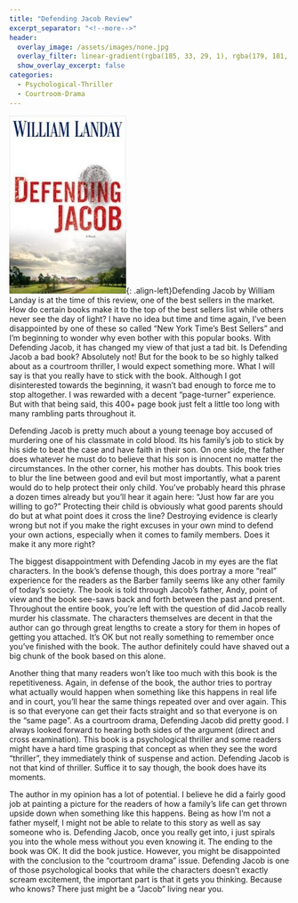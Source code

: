 ```yaml
---
title: "Defending Jacob Review"
excerpt_separator: "<!--more-->"
header:
  overlay_image: /assets/images/none.jpg
  overlay_filter: linear-gradient(rgba(185, 33, 29, 1), rgba(179, 181, 54, 1))
  show_overlay_excerpt: false
categories:
  - Psychological-Thriller
  - Courtroom-Drama
---
```

![defending-jacob-cover](/assets/images/defending-jacob.jpg){: .align-left}Defending Jacob by William Landay is at the time of this review, one of the best sellers in the market. How do certain books make it to the top of the best sellers list while others never see the day of light? I have no idea but time and time again, I’ve been disappointed by one of these so called “New York Time’s Best Sellers” and I’m beginning to wonder why even bother with this popular books. With Defending Jacob, it has changed my view of that just a tad bit. Is Defending Jacob a bad book? Absolutely not! But for the book to be so highly talked about as a courtroom thriller, I would expect something more. What I will say is that you really have to stick with the book. Although I got disinterested towards the beginning, it wasn’t bad enough to force me to stop altogether. I was rewarded with a decent “page-turner” experience. But with that being said, this 400+ page book just felt a little too long with many rambling parts throughout it.

Defending Jacob is pretty much about a young teenage boy accused of murdering one of his classmate in cold blood. Its his family’s job to stick by his side to beat the case and have faith in their son. On one side, the father does whatever he must do to believe that his son is innocent no matter the circumstances. In the other corner, his mother has doubts. This book tries to blur the line between good and evil but most importantly, what a parent would do to help protect their only child. You’ve probably heard this phrase a dozen times already but you’ll hear it again here: “Just how far are you willing to go?” Protecting their child is obviously what good parents should do but at what point does it cross the line? Destroying evidence is clearly wrong but not if you make the right excuses in your own mind to defend your own actions, especially when it comes to family members. Does it make it any more right?

The biggest disappointment with Defending Jacob in my eyes are the flat characters. In the book’s defense though, this does portray a more “real” experience for the readers as the Barber family seems like any other family of today’s society. The book is told through Jacob’s father, Andy, point of view and the book see-saws back and forth between the past and present. Throughout the entire book, you’re left with the question of did Jacob really murder his classmate. The characters themselves are decent in that the author can go through great lengths to create a story for them in hopes of getting you attached. It’s OK but not really something to remember once you’ve finished with the book. The author definitely could have shaved out a big chunk of the book based on this alone.

Another thing that many readers won’t like too much with this book is the repetitiveness. Again, in defense of the book, the author tries to portray what actually would happen when something like this happens in real life and in court, you’ll hear the same things repeated over and over again. This is so that everyone can get their facts straight and so that everyone is on the “same page”. As a courtroom drama, Defending Jacob did pretty good. I always looked forward to hearing both sides of the argument (direct and cross examination). This book is a psychological thriller and some readers might have a hard time grasping that concept as when they see the word “thriller”, they immediately think of suspense and action. Defending Jacob is not that kind of thriller. Suffice it to say though, the book does have its moments.

The author in my opinion has a lot of potential. I believe he did a fairly good job at painting a picture for the readers of how a family’s life can get thrown upside down when something like this happens. Being as how I’m not a father myself, I might not be able to relate to this story as well as say someone who is. Defending Jacob, once you really get into, i just spirals you into the whole mess without you even knowing it. The ending to the book was OK. It did the book justice. However, you might be disappointed with the conclusion to the “courtroom drama” issue. Defending Jacob is one of those psychological books that while the characters doesn’t exactly scream excitement, the important part is that it gets you thinking. Because who knows? There just might be a “Jacob” living near you.